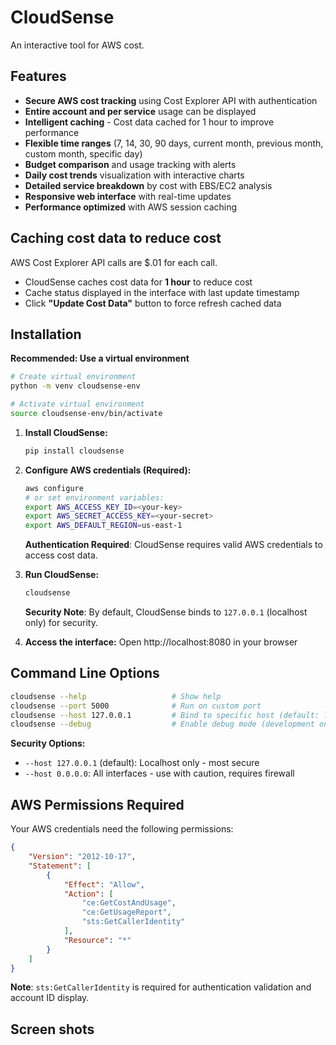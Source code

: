 # CloudSense

An interactive tool for AWS cost.

## Features

- **Secure AWS cost tracking** using Cost Explorer API with authentication
- **Entire account and per service** usage can be displayed
- **Intelligent caching** - Cost data cached for 1 hour to improve performance
- **Flexible time ranges** (7, 14, 30, 90 days, current month, previous month, custom month, specific day)
- **Budget comparison** and usage tracking with alerts
- **Daily cost trends** visualization with interactive charts
- **Detailed service breakdown** by cost with EBS/EC2 analysis
- **Responsive web interface** with real-time updates
- **Performance optimized** with AWS session caching

## Caching cost data to reduce cost 

AWS Cost Explorer API calls are $.01 for each call.

- CloudSense caches cost data for **1 hour** to reduce cost
- Cache status displayed in the interface with last update timestamp
- Click **"Update Cost Data"** button to force refresh cached data

## Installation

**Recommended: Use a virtual environment**
```bash
# Create virtual environment
python -m venv cloudsense-env

# Activate virtual environment
source cloudsense-env/bin/activate
```

1. **Install CloudSense:**
   ```bash
   pip install cloudsense
   ```

2. **Configure AWS credentials (Required):**
   ```bash
   aws configure
   # or set environment variables:
   export AWS_ACCESS_KEY_ID=<your-key>
   export AWS_SECRET_ACCESS_KEY=<your-secret>
   export AWS_DEFAULT_REGION=us-east-1
   ```
   
   **Authentication Required**: CloudSense requires valid AWS credentials to access cost data.

3. **Run CloudSense:**
   ```bash
   cloudsense
   ```
   
   **Security Note**: By default, CloudSense binds to `127.0.0.1` (localhost only) for security.

4. **Access the interface:**
   Open http://localhost:8080 in your browser

## Command Line Options

```bash
cloudsense --help                   # Show help
cloudsense --port 5000              # Run on custom port
cloudsense --host 127.0.0.1         # Bind to specific host (default: localhost)
cloudsense --debug                  # Enable debug mode (development only)
```

**Security Options:**
- `--host 127.0.0.1` (default): Localhost only - most secure
- `--host 0.0.0.0`: All interfaces - use with caution, requires firewall

## AWS Permissions Required

Your AWS credentials need the following permissions:
```json
{
    "Version": "2012-10-17",
    "Statement": [
        {
            "Effect": "Allow",
            "Action": [
                "ce:GetCostAndUsage",
                "ce:GetUsageReport",
                "sts:GetCallerIdentity"
            ],
            "Resource": "*"
        }
    ]
}
```

**Note**: `sts:GetCallerIdentity` is required for authentication validation and account ID display.

## Screen shots

